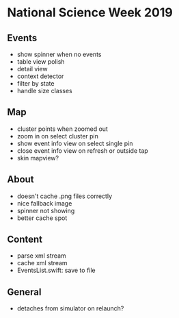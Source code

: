 #  National Science Week 2019

## Events

* show spinner when no events
* table view polish
* detail view
* context detector
* filter by state
* handle size classes

## Map

* cluster points when zoomed out
* zoom in on select cluster pin
* show event info view on select single pin
* close event info view on refresh or outside tap
* skin mapview?

## About

* doesn't cache .png files correctly
* nice fallback image
* spinner not showing
* better cache spot

## Content

* parse xml stream
* cache xml stream
* EventsList.swift: save to file

## General

* detaches from simulator on relaunch?
